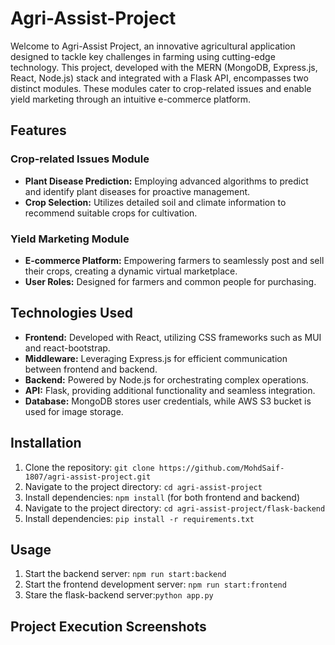 # Agri-Assist-Project

Welcome to Agri-Assist Project, an innovative agricultural application designed to tackle key challenges in farming using cutting-edge technology. This project, developed with the MERN (MongoDB, Express.js, React, Node.js) stack and integrated with a Flask API, encompasses two distinct modules. These modules cater to crop-related issues and enable yield marketing through an intuitive e-commerce platform.

## Features

### Crop-related Issues Module

- **Plant Disease Prediction:** Employing advanced algorithms to predict and identify plant diseases for proactive management.
- **Crop Selection:** Utilizes detailed soil and climate information to recommend suitable crops for cultivation.

### Yield Marketing Module

- **E-commerce Platform:** Empowering farmers to seamlessly post and sell their crops, creating a dynamic virtual marketplace.
- **User Roles:** Designed for farmers and common people for purchasing.

## Technologies Used

- **Frontend:** Developed with React, utilizing CSS frameworks such as MUI and react-bootstrap.
- **Middleware:** Leveraging Express.js for efficient communication between frontend and backend.
- **Backend:** Powered by Node.js for orchestrating complex operations.
- **API:** Flask, providing additional functionality and seamless integration.
- **Database:** MongoDB stores user credentials, while AWS S3 bucket is used for image storage.

## Installation

1. Clone the repository: `git clone https://github.com/MohdSaif-1807/agri-assist-project.git`
2. Navigate to the project directory: `cd agri-assist-project`
3. Install dependencies: `npm install` (for both frontend and backend)
4. Navigate to the project directory: `cd agri-assist-project/flask-backend`
5. Install dependencies: `pip install -r requirements.txt`

## Usage

1. Start the backend server: `npm run start:backend`
2. Start the frontend development server: `npm run start:frontend`
3. Stare the flask-backend server:`python app.py`

## Project Execution Screenshots



